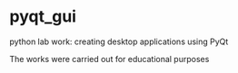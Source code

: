 # pyqt_gui
python lab work: creating desktop applications using PyQt

The works were carried out for educational purposes
